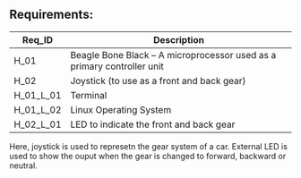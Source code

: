 ## Requirements:

| Req_ID           | Description                                                         |
|------------------|---------------------------------------------------------------------|
|     H_01         |         Beagle Bone Black – A microprocessor used as a primary controller unit        |
|     H_02         |         Joystick (to use as a front and back gear)     |
|     H_01_L_01    |         Terminal                                                  |
|     H_01_L_02    |         Linux Operating System                                      |
|     H_02_L_01    |         LED to indicate the front and  back gear                     |

Here, joystick is used to represetn the gear system of a car. External LED is used to show the ouput when the gear is changed to forward, backward or neutral.
